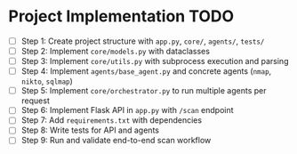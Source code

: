 # Project Implementation TODO

- [ ] Step 1: Create project structure with `app.py`, `core/`, `agents/`, `tests/`
- [ ] Step 2: Implement `core/models.py` with dataclasses
- [ ] Step 3: Implement `core/utils.py` with subprocess execution and parsing
- [ ] Step 4: Implement `agents/base_agent.py` and concrete agents (`nmap`, `nikto`, `sqlmap`)
- [ ] Step 5: Implement `core/orchestrator.py` to run multiple agents per request
- [ ] Step 6: Implement Flask API in `app.py` with `/scan` endpoint
- [ ] Step 7: Add `requirements.txt` with dependencies
- [ ] Step 8: Write tests for API and agents
- [ ] Step 9: Run and validate end-to-end scan workflow
